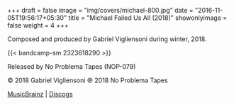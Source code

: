 +++
draft = false
image = "img/covers/michael-800.jpg"
date = "2016-11-05T19:56:17+05:30"
title = "Michael Failed Us All (2018)"
showonlyimage = false
weight = 4
+++


<!--more-->

Composed and produced by Gabriel Vigliensoni during winter, 2018.

{{< bandcamp-sm 2323618290 >}}


Released by No Problema Tapes (NOP-079)

© 2018 Gabriel Vigliensoni ℗ 2018 No Problema Tapes


[MusicBrainz](https://musicbrainz.org/release-group/f5466b96-f5c9-4455-845a-56bd10cc2b32) | [Discogs](https://www.discogs.com/vigliensoni-Michael-Saved-Us-All/master/1415423)